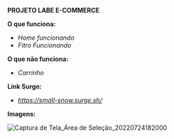 **PROJETO LABE E-COMMERCE**

**O que funciona:**
- *Home funcionando*
- *Fitro Funcionando*

**O que não funciona:**
- *Carrinho*

**Link Surge:**
- *https://small-snow.surge.sh/*

**Imagens:**

![Captura de Tela_Área de Seleção_20220724182000](https://user-images.githubusercontent.com/102442943/180666806-fff64eac-1d31-4124-8787-c7ae0e674d78.png)
